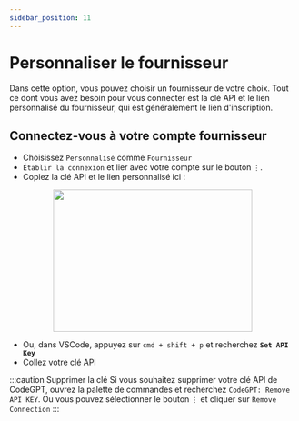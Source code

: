 ```yaml
---
sidebar_position: 11
---
```


# Personnaliser le fournisseur

Dans cette option, vous pouvez choisir un fournisseur de votre choix. Tout ce dont vous avez besoin pour vous connecter est la clé API et le lien personnalisé du fournisseur, qui est généralement le lien d'inscription.

## Connectez-vous à votre compte fournisseur
- Choisissez `Personnalisé` comme `Fournisseur`
- `Établir la connexion` et lier avec votre compte sur le bouton `⋮`.
- Copiez la clé API et le lien personnalisé ici :
  
<p align="center">
      <img width="350" height="250" src="https://github.com/davila7/code-gpt-docs/assets/37567214/38e34a46-58db-4530-8cfd-8ca8f948894d" />
</p>

- Ou, dans VSCode, appuyez sur `cmd + shift + p` et recherchez **`Set API Key`**
- Collez votre clé API

:::caution Supprimer la clé
Si vous souhaitez supprimer votre clé API de CodeGPT, ouvrez la palette de commandes et recherchez `CodeGPT: Remove API KEY`. Ou vous pouvez sélectionner le bouton `⋮` et cliquer sur `Remove Connection`
:::
